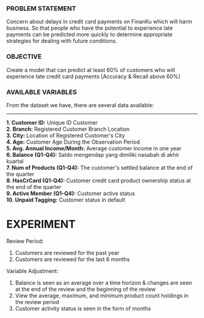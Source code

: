 ### **PROBLEM STATEMENT**
Concern about delays in credit card payments on FinanKu which will harm business. So that people who have the potential to experience late payments can be predicted more quickly to determine appropriate strategies for dealing with future conditions.

### **OBJECTIVE**
Create a model that can predict at least 60% of customers who will experience late credit card payments [Accuracy & Recall above 60%]

### **AVAILABLE VARIABLES**
From the dataset we have, there are several data available:


---


**1. Customer ID:** Unique ID Customer\
**2. Branch:** Registered Customer Branch Location\
**3. City:** Location of Registered Customer's City\
**4. Age:** Customer Age During the Observation Period\
**5. Avg. Annual Income/Month:** Average customer income in one year\
**6. Balance (Q1-Q4):** Saldo mengendap yang dimiliki nasabah di akhir kuartal\
**7. Num of Products (Q1-Q4):** The customer's settled balance at the end of the quarter\
**8. HasCrCard (Q1-Q4):** Customer credit card product ownership status at the end of the quarter\
**9. Active Member (Q1-Q4):** Customer active status\
**10. Unpaid Tagging:** Customer status in default

# **EXPERIMENT**
Review Period:
1. Customers are reviewed for the past year
2. Customers are reviewed for the last 6 months

Variable Adjustment:
1. Balance is seen as an average over a time horizon & changes are seen at the end of the review and the beginning of the review
2. View the average, maximum, and minimum product count holdings in the review period
3. Customer activity status is seen in the form of months
